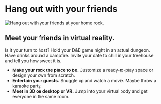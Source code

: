 # Hang out with your friends

![Hang out with your friends at your home rock.](<../.gitbook/assets/Home\_01 (1) (1).png>)

## Meet your friends in virtual reality.

Is it your turn to host? Hold your D\&D game night in an actual dungeon. Have drinks around a campfire. Invite your date to chill in your treehouse and tell you how sweet it is.

* **Make your rock the place to be.** Customize a ready-to-play space or design your own from scratch.
* **Entertain your guests.** Snuggle up and watch a movie. Maybe throw a karaoke party.
* **Meet in 3D on desktop or VR.** Jump into your virtual body and get everyone in the same room.
